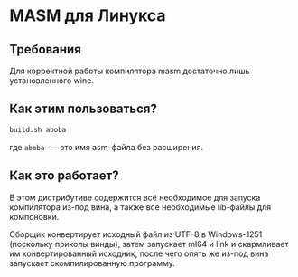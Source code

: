 # MASM для Линукса
## Требования
Для корректной работы компилятора masm достаточно лишь установленного wine.
## Как этим пользоваться?
```sh
build.sh aboba
```
где `aboba` --- это имя asm-файла без расширения.
## Как это работает?
В этом дистрибутиве содержится всё необходимое для запуска компилятора из-под вина, а также все необходимые lib-файлы для компоновки.

Сборщик конвертирует исходный файл из UTF-8 в Windows-1251 (поскольку приколы винды), затем запускает ml64 и link и скармливает им конвертированный исходник, после чего опять же из-под вина запускает скомпилированную программу.
